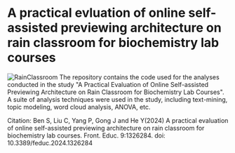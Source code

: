 # A practical evluation of online self-assisted previewing architecture on rain classroom for biochemistry lab courses
![RainClassroom](https://www.google.com/url?sa=i&url=https%3A%2F%2Fwww.sigs.tsinghua.edu.cn%2Fen%2F2020%2F0203%2Fc1016a17099%2Fpage.htm&psig=AOvVaw3ykNpxujx611GTrSNuaJAM&ust=1710863598496000&source=images&cd=vfe&opi=89978449&ved=0CBMQjRxqFwoTCMDsndqV_oQDFQAAAAAdAAAAABAL)
The repository contains the code used for the analyses conducted in the study "A Practical Evaluation of Online Self-assisted Previewing Architecture on Rain Classroom for Biochemistry Lab Courses". A suite of analysis techniques were used in the study, including text-mining, topic modeling, word cloud analysis, ANOVA, etc.

Citation: Ben S, Liu C, Yang P, Gong J and He Y(2024) A practical evaluation of online self-assisted previewing architecture on rain classroom for biochemistry lab courses. Front. Educ. 9:1326284. doi: 10.3389/feduc.2024.1326284

